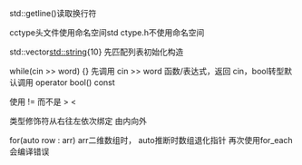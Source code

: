 std::getline()读取换行符

cctype头文件使用命名空间std
ctype.h不使用命名空间

std::vector<std::string>{10} 先匹配列表初始化构造 

while(cin >> word) {} 先调用 cin >> word 函数/表达式，返回 cin，bool转型默认调用 operator bool() const

使用 != 而不是 > <

类型修饰符从右往左依次绑定 由内向外

for(auto row : arr) arr二维数组时， auto推断时数组退化指针 再次使用for_each会编译错误